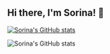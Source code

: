 ## Hi there, I'm Sorina! 👋

[![Sorina's GitHub stats](https://github-readme-stats.vercel.app/api?username=sorinaalexandraserban)](https://github.com/sorinaalexandraserban/github-readme-stats)

![Sorina's GitHub stats](https://github-readme-stats.vercel.app/api?username=sorinaalexandraserban&show_icons=true)
